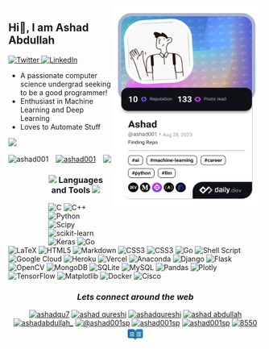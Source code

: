 <div align="left">
  <a href="https://app.daily.dev/ashad001" target="_blank">
    <img
      width="300"
      height="400"
      align="right"
      src="https://github.com/ashad001/ashad001/blob/main/devcard.png" alt="Ashad's Dev Card"
    />
  </a>
</div>


<h2> Hi👋, I am Ashad Abdullah </h2>
  <a href="https://twitter.com/ashadqu7">
    <img
      src="https://img.shields.io/twitter/follow/ashadqu7?label=(Formerly Twitter)&logo=X&style=flat-square&color=bbbbbb&logoColor=ffffff"
      alt="Twitter"
    />
  </a>
  <a href="https://www.linkedin.com/in//">
    <img
      src="https://img.shields.io/static/v1?logo=linkedin&style=flat-square&color=0072b1&label=LinkedIn&message=%E2%98%86"
      alt="LinkedIn"
    />
  </a>

- A passionate computer science undergrad seeking to be a good programmer!
- Enthusiast in Machine Learning and Deep Learning
- Loves to Automate Stuff

<a>

  <img height="200em" src="https://github-readme-stats.vercel.app/api?username=Ashad001&show_icons=true&theme=dark"/>
</a>

<br>



<div align="center">

<p align="center">
    <img align="left" height="180em" src="https://github-readme-streak-stats.herokuapp.com/?user=ashad001&theme=dark" alt="ashad001" />
    <img align="right" height="180em" src="https://github-readme-stats.vercel.app/api/top-langs/?username=Ashad001&layout=compact&theme=dark"/>
</p>

</div>

<p align="center">
  <a href="https://github.com/ryo-ma/github-profile-trophy">
    <img src="https://github-profile-trophy.vercel.app/?username=ashad001&theme=darkhub&row=1" alt="ashad001"/>
  </a>
</p>
</div>

<h3 align="center"> <img src = "https://media2.giphy.com/media/QssGEmpkyEOhBCb7e1/giphy.gif?cid=ecf05e47a0n3gi1bfqntqmob8g9aid1oyj2wr3ds3mg700bl&rid=giphy.gif" width = 18px> Languages and Tools <img src = "https://media2.giphy.com/media/QssGEmpkyEOhBCb7e1/giphy.gif?cid=ecf05e47a0n3gi1bfqntqmob8g9aid1oyj2wr3ds3mg700bl&rid=giphy.gif" width = 18px> </h3>

![C](https://img.shields.io/badge/c-%2300599C.svg?style=flat&logo=c&logoColor=white) ![C++](https://img.shields.io/badge/c++-%2300599C.svg?style=flat&logo=c%2B%2B&logoColor=white) ![Python](https://img.shields.io/badge/python-3670A0?style=flat&logo=python&logoColor=ffdd54) ![Scipy](https://img.shields.io/badge/SciPy-%230C55A5.svg?style=flat&logo=scipy&logoColor=%white) ![scikit-learn](https://img.shields.io/badge/scikit--learn-%23F7931E.svg?style=flat&logo=scikit-learn&logoColor=white) ![Keras](https://img.shields.io/badge/Keras-%23D00000.svg?style=flat&logo=Keras&logoColor=white) ![Go](https://img.shields.io/badge/go-%2300ADD8.svg?style=flat&logo=go&logoColor=white) ![LaTeX](https://img.shields.io/badge/latex-%23008080.svg?style=flat&logo=latex&logoColor=white) ![HTML5](https://img.shields.io/badge/html5-%23E34F26.svg?style=flat&logo=html5&logoColor=white) ![Markdown](https://img.shields.io/badge/markdown-%23000000.svg?style=flat&logo=markdown&logoColor=white) ![CSS3](https://img.shields.io/badge/css3-%231572B6.svg?style=flat&logo=css3&logoColor=white) ![CSS3](https://img.shields.io/badge/css3-%231572B6.svg?style=flat&logo=css3&logoColor=white) ![Go](https://img.shields.io/badge/go-%2300ADD8.svg?style=flat&logo=go&logoColor=white) ![Shell Script](https://img.shields.io/badge/shell_script-%23121011.svg?style=flat&logo=gnu-bash&logoColor=white) ![Google Cloud](https://img.shields.io/badge/GoogleCloud-%234285F4.svg?style=flat&logo=google-cloud&logoColor=white) ![Heroku](https://img.shields.io/badge/heroku-%23430098.svg?style=flat&logo=heroku&logoColor=white) ![Vercel](https://img.shields.io/badge/vercel-%23000000.svg?style=flat&logo=vercel&logoColor=white) ![Anaconda](https://img.shields.io/badge/Anaconda-%2344A833.svg?style=flat&logo=anaconda&logoColor=white) ![Django](https://img.shields.io/badge/django-%23092E20.svg?style=flat&logo=django&logoColor=white) ![Flask](https://img.shields.io/badge/flask-%23000.svg?style=flat&logo=flask&logoColor=white) ![OpenCV](https://img.shields.io/badge/opencv-%23white.svg?style=flat&logo=opencv&logoColor=white) ![MongoDB](https://img.shields.io/badge/MongoDB-%234ea94b.svg?style=flat&logo=mongodb&logoColor=white) ![SQLite](https://img.shields.io/badge/sqlite-%2307405e.svg?style=flat&logo=sqlite&logoColor=white) ![MySQL](https://img.shields.io/badge/mysql-%2300000f.svg?style=flat&logo=mysql&logoColor=white) ![Pandas](https://img.shields.io/badge/pandas-%23150458.svg?style=flat&logo=pandas&logoColor=white) ![Plotly](https://img.shields.io/badge/Plotly-%233F4F75.svg?style=flat&logo=plotly&logoColor=white) ![TensorFlow](https://img.shields.io/badge/TensorFlow-%23FF6F00.svg?style=flat&logo=TensorFlow&logoColor=white) ![Matplotlib](https://img.shields.io/badge/Matplotlib-%23ffffff.svg?style=flat&logo=Matplotlib&logoColor=black) ![Docker](https://img.shields.io/badge/docker-%230db7ed.svg?style=flat&logo=docker&logoColor=white) ![Cisco](https://img.shields.io/badge/cisco-%23049fd9.svg?style=flat&logo=cisco&logoColor=black)

</p>
<h3 align="center"><em>Lets connect around the web</em></h3>
<p align="center">
  <a href="https://twitter.com/ashadqu7" target="blank"><img src="https://raw.githubusercontent.com/rahuldkjain/github-profile-readme-generator/master/src/images/icons/Social/twitter.svg" alt="ashadqu7" height="30" width="40" /></a>
  <a href="https://www.linkedin.com/in/ashadqureshi1/" target="blank"><img src="https://raw.githubusercontent.com/rahuldkjain/github-profile-readme-generator/master/src/images/icons/Social/linked-in-alt.svg" alt="ashad qureshi" height="30" width="40" /></a>
  <a href="https://kaggle.com/ashadqureshi" target="blank"><img src="https://raw.githubusercontent.com/rahuldkjain/github-profile-readme-generator/master/src/images/icons/Social/kaggle.svg" alt="ashadqureshi" height="30" width="40" /></a>
  <a href="https://fb.com/ashad abdullah" target="blank"><img src="https://raw.githubusercontent.com/rahuldkjain/github-profile-readme-generator/master/src/images/icons/Social/facebook.svg" alt="ashad abdullah" height="30" width="40" /></a>
  <a href="https://instagram.com/ashadabdullah_" target="blank"><img src="https://raw.githubusercontent.com/rahuldkjain/github-profile-readme-generator/master/src/images/icons/Social/instagram.svg" alt="ashadabdullah_" height="30" width="40" /></a>
  <a href="https://medium.com/@ashad001sp" target="blank"><img src="https://raw.githubusercontent.com/rahuldkjain/github-profile-readme-generator/master/src/images/icons/Social/medium.svg" alt="@ashad001sp" height="30" width="40" /></a>
  <a href="https://www.hackerrank.com/ashad001sp" target="blank"><img src="https://raw.githubusercontent.com/rahuldkjain/github-profile-readme-generator/master/src/images/icons/Social/hackerrank.svg" alt="ashad001sp" height="30" width="40" /></a>
  <a href="https://www.leetcode.com/ashad001sp" target="blank"><img src="https://raw.githubusercontent.com/rahuldkjain/github-profile-readme-generator/master/src/images/icons/Social/leet-code.svg" alt="ashad001sp" height="30" width="40" /></a>
  <a href="https://discord.gg/scortious" target="blank"><img src="https://raw.githubusercontent.com/rahuldkjain/github-profile-readme-generator/master/src/images/icons/Social/discord.svg" alt="8550" height="30" width="40" /></a>
<a href="https://rb.gy/n1jyp" title="Resume">
  <img src="resume_logo.png" alt="Resume" height="30" width="30"/>
</a>
</p>  



